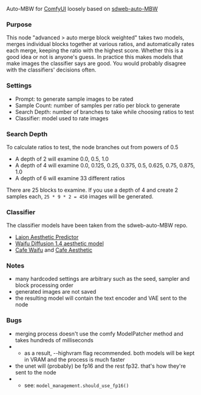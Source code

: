 Auto-MBW for [ComfyUI](https://github.com/comfyanonymous/ComfyUI) loosely based on [sdweb-auto-MBW](https://github.com/Xerxemi/sdweb-auto-MBW)

### Purpose
This node "advanced > auto merge block weighted" takes two models, merges individual blocks together at various ratios, and automatically rates each merge, keeping the ratio with the highest score. Whether this is a good idea or not is anyone's guess. In practice this makes models that make images the classifier says are good. You would probably disagree with the classifiers' decisions often.

### Settings
- Prompt: to generate sample images to be rated
- Sample Count: number of samples per ratio per block to generate
- Search Depth: number of branches to take while choosing ratios to test
- Classifier: model used to rate images

### Search Depth
To calculate ratios to test, the node branches out from powers of 0.5 

- A depth of 2 will examine 0.0, 0.5, 1.0 
- A depth of 4 will examine 0.0, 0.125, 0.25, 0.375, 0.5, 0.625, 0.75, 0.875, 1.0 
- A depth of 6 will examine 33 different ratios

There are 25 blocks to examine. If you use a depth of 4 and create 2 samples each, `25 * 9 * 2 = 450` images will be generated.

### Classifier
The classifier models have been taken from the sdweb-auto-MBW repo.

- [Laion Aesthetic Predictor](https://huggingface.co/spaces/Geonmo/laion-aesthetic-predictor)
- [Waifu Diffusion 1.4 aesthetic model](https://huggingface.co/hakurei/waifu-diffusion-v1-4)
- [Cafe Waifu](https://huggingface.co/cafeai/cafe_waifu) and [Cafe Aesthetic](https://huggingface.co/cafeai/cafe_aesthetic)

### Notes
- many hardcoded settings are arbitrary such as the seed, sampler and block processing order
- generated images are not saved
- the resulting model will contain the text encoder and VAE sent to the node

### Bugs
- merging process doesn't use the comfy ModelPatcher method and takes hundreds of milliseconds
- - as a result, --highvram flag recommended. both models will be kept in VRAM and the process is much faster
- the unet will (probably) be fp16 and the rest fp32. that's how they're sent to the node
- - see: `model_management.should_use_fp16()`
